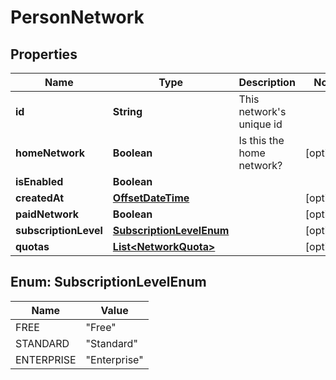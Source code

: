 # PersonNetwork

## Properties
Name | Type | Description | Notes
------------ | ------------- | ------------- | -------------
**id** | **String** | This network&#x27;s unique id | 
**homeNetwork** | **Boolean** | Is this the home network? |  [optional]
**isEnabled** | **Boolean** |  | 
**createdAt** | [**OffsetDateTime**](OffsetDateTime.md) |  |  [optional]
**paidNetwork** | **Boolean** |  |  [optional]
**subscriptionLevel** | [**SubscriptionLevelEnum**](#SubscriptionLevelEnum) |  |  [optional]
**quotas** | [**List&lt;NetworkQuota&gt;**](NetworkQuota.md) |  |  [optional]

<a name="SubscriptionLevelEnum"></a>
## Enum: SubscriptionLevelEnum
Name | Value
---- | -----
FREE | &quot;Free&quot;
STANDARD | &quot;Standard&quot;
ENTERPRISE | &quot;Enterprise&quot;

